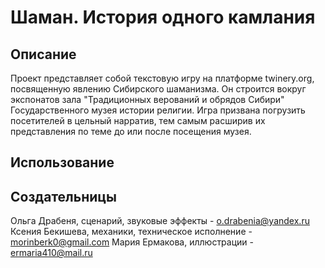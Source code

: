# Шаман. История одного камлания

## Описание
Проект представляет собой текстовую игру на платформе twinery.org, посвященную явлению Сибирского шаманизма. 
Он строится вокруг экспонатов зала "Традиционных верований и обрядов Сибири" Государственного музея истории религии. 
Игра призвана погрузить посетителей в цельный нарратив, тем самым расширив их представления по теме до или после посещения музея. 

## Использование

## Создательницы
Ольга Драбеня, сценарий, звуковые эффекты - o.drabenia@yandex.ru
Ксения Бекишева, механики, техническое исполнение - morinberk0@gmail.com
Мария Ермакова, иллюстрации - ermaria410@mail.ru 
